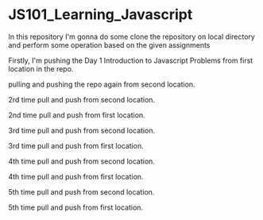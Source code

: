 # JS101_Learning_Javascript
In this repository I'm gonna do some clone the repository on local directory and perform some operation based on the given assignments

Firstly, I'm pushing the Day 1 Introduction to Javascript Problems from first location in the repo.

pulling and pushing the repo again from second location.

2rd time pull and push from second location.


2nd time pull and push from first location.

3rd time pull and push from second location.

3rd time pull and push from first location.

4th time pull and push from second location.

4th time pull and push from first location.

5th time pull and push from second location.

5th time pull and push from first location.
